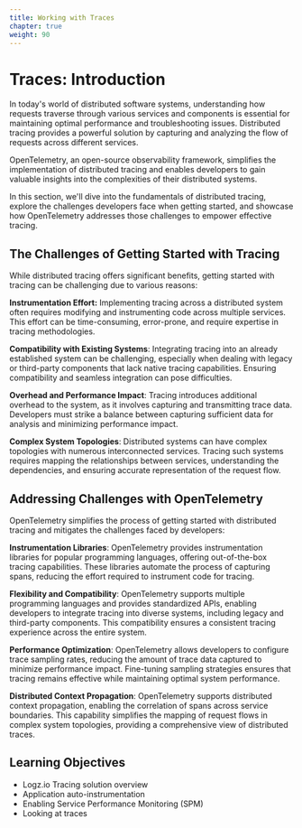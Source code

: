 ```yaml
---
title: Working with Traces
chapter: true
weight: 90
---
```


# Traces: Introduction

In today's world of distributed software systems, understanding how requests traverse through various services and components is essential for maintaining optimal performance and troubleshooting issues. Distributed tracing provides a powerful solution by capturing and analyzing the flow of requests across different services.

OpenTelemetry, an open-source observability framework, simplifies the implementation of distributed tracing and enables developers to gain valuable insights into the complexities of their distributed systems.

In this section, we'll dive into the fundamentals of distributed tracing, explore the challenges developers face when getting started, and showcase how OpenTelemetry addresses those challenges to empower effective tracing.

## The Challenges of Getting Started with Tracing

While distributed tracing offers significant benefits, getting started with tracing can be challenging due to various reasons:

**Instrumentation Effort:** Implementing tracing across a distributed system often requires modifying and instrumenting code across multiple services. This effort can be time-consuming, error-prone, and require expertise in tracing methodologies.

**Compatibility with Existing Systems**: Integrating tracing into an already established system can be challenging, especially when dealing with legacy or third-party components that lack native tracing capabilities. Ensuring compatibility and seamless integration can pose difficulties.

**Overhead and Performance Impact**: Tracing introduces additional overhead to the system, as it involves capturing and transmitting trace data. Developers must strike a balance between capturing sufficient data for analysis and minimizing performance impact.

**Complex System Topologies**: Distributed systems can have complex topologies with numerous interconnected services. Tracing such systems requires mapping the relationships between services, understanding the dependencies, and ensuring accurate representation of the request flow.

## Addressing Challenges with OpenTelemetry

OpenTelemetry simplifies the process of getting started with distributed tracing and mitigates the challenges faced by developers:

**Instrumentation Libraries**: OpenTelemetry provides instrumentation libraries for popular programming languages, offering out-of-the-box tracing capabilities. These libraries automate the process of capturing spans, reducing the effort required to instrument code for tracing.

**Flexibility and Compatibility**: OpenTelemetry supports multiple programming languages and provides standardized APIs, enabling developers to integrate tracing into diverse systems, including legacy and third-party components. This compatibility ensures a consistent tracing experience across the entire system.

**Performance Optimization**: OpenTelemetry allows developers to configure trace sampling rates, reducing the amount of trace data captured to minimize performance impact. Fine-tuning sampling strategies ensures that tracing remains effective while maintaining optimal system performance.

**Distributed Context Propagation**: OpenTelemetry supports distributed context propagation, enabling the correlation of spans across service boundaries. This capability simplifies the mapping of request flows in complex system topologies, providing a comprehensive view of distributed traces.

## Learning Objectives

- Logz.io Tracing solution overview
- Application auto-instrumentation
- Enabling Service Performance Monitoring (SPM)
- Looking at traces
